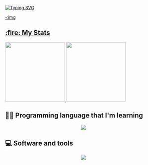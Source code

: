 [![Typing SVG](https://readme-typing-svg.herokuapp.com?color=%2336BCF7&size=25&lines=Welcome+to+my+GitHub+Profile)](https://git.io/typing-svg)<br>

<a href="https://www.github.com/rijalammar1" target="_blank" rel="noreferrer"><img


<h2>:fire: My Stats</h2>

<p align="left">
  <a href="https://github.com/dimasmds">
    <img height="192em" src="http://github-readme-streak-stats.herokuapp.com?user=Ionic12&theme=dark&background=000000)](https://git.io/streak-stats"/>
    <img height="192em" src="https://github-readme-stats-eight-theta.vercel.app/api/top-langs/?username=rijalammar1&layout=compact&langs_count=8&theme=dark&background=000000"/>
   </a>
</p>


## 👨‍💻 Programming language that I'm learning
<p align="center">
  <a href="https://skillicons.dev">
    <img src="https://skillicons.dev/icons?i=java,css,nodejs,php,react,html,androidstudio,flutter,py" />
  </a>
</p>


## 💻 Software and tools
<p align="center">
  <a href="https://skillicons.dev">
    <img src="https://skillicons.dev/icons?i=vscode,laravel,stackoverflow,figma" />
  </a>
</p>
